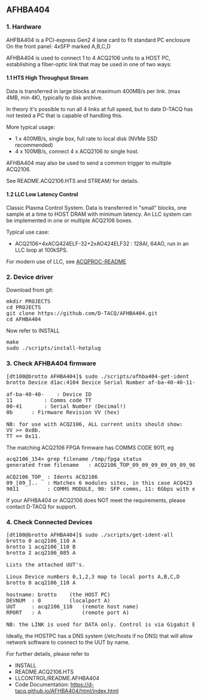 ## AFHBA404

### 1. Hardware
AHFBA404 is a PCI-express Gen2 4 lane card to fit standard PC enclosure
On the front panel: 4xSFP marked A,B,C,D

AFHBA404 is used to connect 1 to 4 ACQ2106 units to a HOST PC, establishing a 
fiber-optic link that may be used in one of two ways:

#### 1.1 HTS High Throughput Stream

Data is transferred in large blocks at maximum 400MB/s per link.
(max 4MB, min 4K), typically to disk archive.

In theory it's possible to run all 4 links at full speed, but to date
D-TACQ has not tested a PC that is capable of handling this.

More typical usage:
* 1 x 400MB/s, single box, full rate to local disk (NVMe SSD recommended)
* 4 x 100MB/s, connect 4 x ACQ2106 to single host.

AFHBA404 may also be used to send a common trigger to multiple ACQ2106.

See README.ACQ2106.HTS and STREAM/ for details.

#### 1.2 LLC Low Latency Control

Classic Plasma Control System.
Data is transferred in "small" blocks, one sample at a time to HOST DRAM
with minimum latency. An LLC system can be implemented in one or multiple
ACQ2106 boxes.

Typical use case:

* ACQ2106+4xACQ424ELF-32+2xAO424ELF32 : 128AI, 64AO, run in an LLC loop at 100kSPS.

For modern use of LLC, see [ACQPROC-README](./ACQPROC-README.md)

### 2. Device driver

Download from git:
<pre>
mkdir PROJECTS
cd PROJECTS
git clone https://github.com/D-TACQ/AFHBA404.git
cd AFHBA404
</pre>
Now refer to INSTALL
<pre>
make
sudo ./scripts/install-hotplug
</pre>

### 3. Check AFHBA404 firmware
<pre>
[dt100@brotto AFHBA404]$ sudo ./scripts/afhba404-get-ident 
brotto Device d1ac:4104 Device Serial Number af-ba-40-40-11-00-41-0b

af-ba-40-40-    : Device ID
11 	        : Comms code TT
00-41		: Serial Number (Decimal!)
0b		: Firmware Revision VV (hex)  

NB: for use with ACQ2106, ALL current units should show:
VV >= 0x0b. 
TT == 0x11.
</pre>
The matching ACQ2106 FPGA firmware has COMMS CODE 9011, eg
<pre>
acq2106_154> grep filename /tmp/fpga_status 
generated from filename   : ACQ2106_TOP_09_09_09_09_09_09_9011

ACQ2106_TOP_ : Idents ACQ2106
09_[09_]..   : Matches 6 modules sites, in this case ACQ423
9011         : COMMS MODULE, 90: SFP comms, 11: 6Gbps with error detection/correction
</pre>
If your AFHBA404 or ACQ2106 does NOT meet the requirements,
please contact D-TACQ for support.

### 4. Check Connected Devices
<pre>
[dt100@brotto AFHBA404]$ sudo ./scripts/get-ident-all 
brotto 0 acq2106_110 A
brotto 1 acq2106_110 B
brotto 2 acq2106_085 A

Lists the attached UUT's.

Linux Device numbers 0,1,2,3 map to local ports A,B,C,D
brotto 0 acq2106_110 A

hostname: brotto 	(the HOST PC)
DEVNUM  : 0      	(localport A)
UUT     : acq2106_110 	(remote host name)
RPORT   : A             (remote port A)

NB: the LINK is used for DATA only. Control is via Gigabit Ethernet
</pre>

Ideally, the HOSTPC has a DNS system (/etc/hosts if no DNS) that will allow
network software to connect to the UUT by name.

For further details, please refer to
* INSTALL
* README.ACQ2106.HTS
* LLCONTROL/README.AFHBA404
* Code Documentation: https://d-tacq.github.io/AFHBA404/html/index.html



